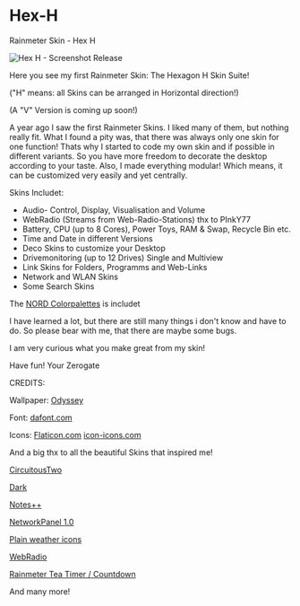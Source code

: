 # Hex-H
 Rainmeter Skin - Hex H

![Hex H - Screenshot Release](https://user-images.githubusercontent.com/80350264/121074362-0a049a00-c7d4-11eb-8cf0-9b496d2ee2ac.PNG)

Here you see my first Rainmeter Skin: The Hexagon H Skin Suite!

("H" means: all Skins can be arranged in Horizontal direction!)

(A "V" Version is coming up soon!)


A year ago I saw the first Rainmeter Skins.
I liked many of them, but nothing really fit. What I found a pity was, that there was always only one skin for one function!
Thats why I started to code my own skin and if possible in different variants. So you have more freedom to decorate the desktop according to your taste.
Also, I made everything modular! Which means, it can be customized very easily and yet centrally.


Skins Includet:
- Audio- Control, Display, Visualisation and Volume
- WebRadio (Streams from Web-Radio-Stations) thx to PInkY77
- Battery, CPU (up to 8 Cores), Power Toys, RAM & Swap, Recycle Bin etc.
- Time and Date in different Versions
- Deco Skins to customize your Desktop
- Drivemonitoring (up to 12 Drives) Single and Multiview
- Link Skins for Folders, Programms and Web-Links
- Network and WLAN Skins
- Some Search Skins


The [NORD Colorpalettes](https://www.nordtheme.com/docs/colors-and-palettes) is includet


I have learned a lot, but there are still many things i don't know and have to do.
So please bear with me, that there are maybe some bugs.

I am very curious what you make great from my skin!


Have fun! Your Zerogate


CREDITS:

Wallpaper: [Odyssey](https://www.deviantart.com/fabiomk/art/Odyssey-844032558)

Font: [dafont.com](https://www.dafont.com/de/search.php?q=Elemental+End)

Icons:
[Flaticon.com](https://www.flaticon.com/)
[icon-icons.com](https://icon-icons.com/)


And a big thx to all the beautiful Skins that inspired me!

[CircuitousTwo](https://www.deviantart.com/flyinghyrax/art/CircuitousTwo-376652231)

[Dark](https://www.deviantart.com/niketang/art/Dark-671381247)

[Notes++](https://www.deviantart.com/razieil/art/Notes-759199537)

[NetworkPanel 1.0](https://www.deviantart.com/jsmorley/art/NetworkPanel-1-0-626627189)

[Plain weather icons](https://www.deviantart.com/merlinthered/art/plain-weather-icons-157162192)

[WebRadio](https://www.deviantart.com/plnky77/gallery)

[Rainmeter Tea Timer / Countdown](https://www.deviantart.com/zyocuh/art/Rainmeter-Tea-Timer-Countdown-797641103)

And many more!


